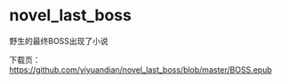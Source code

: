 # novel_last_boss
野生的最终BOSS出现了小说

下载页：
https://github.com/yiyuandian/novel_last_boss/blob/master/BOSS.epub
